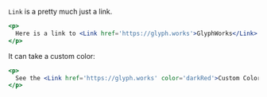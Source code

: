 `Link` is a pretty much just a link. 

```jsx
<p>
  Here is a link to <Link href='https://glyph.works'>GlyphWorks</Link>
</p>
```

It can take a custom color:

```jsx
<p>
  See the <Link href='https://glyph.works' color='darkRed'>Custom Color</Link>
</p>
```
